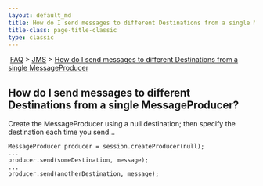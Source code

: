 ```yaml
---
layout: default_md
title: How do I send messages to different Destinations from a single MessageProducer 
title-class: page-title-classic
type: classic
---
```


 [FAQ](faq) > [JMS](jms) > [How do I send messages to different Destinations from a single MessageProducer](how-do-i-send-messages-to-different-destinations-from-a-single-messageproducer)


How do I send messages to different Destinations from a single MessageProducer?
-------------------------------------------------------------------------------

Create the MessageProducer using a null destination; then specify the destination each time you send...
```
MessageProducer producer = session.createProducer(null);
...
producer.send(someDestination, message);
...
producer.send(anotherDestination, message);
```